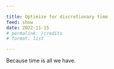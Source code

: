 ```yaml
---

title: Optimize for discretionary time
feed: show
date: 2022-11-15
# permalink: /credits
# format: list

---
```


Because time is all we have.
